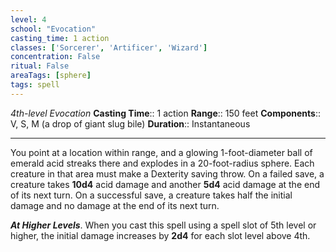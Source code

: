 ```yaml
---
level: 4
school: "Evocation"
casting_time: 1 action
classes: ['Sorcerer', 'Artificer', 'Wizard']
concentration: False
ritual: False
areaTags: [sphere]
tags: spell
---
```


_4th-level Evocation_
**Casting Time**:: 1 action
**Range**:: 150 feet
**Components**:: V, S, M (a drop of giant slug bile)
**Duration**:: Instantaneous

---

You point at a location within range, and a glowing 1-foot-diameter ball of emerald acid streaks there and explodes in a 20-foot-radius sphere. Each creature in that area must make a Dexterity saving throw. On a failed save, a creature takes **10d4** acid damage and another **5d4** acid damage at the end of its next turn. On a successful save, a creature takes half the initial damage and no damage at the end of its next turn.


**_At Higher Levels_**. When you cast this spell using a spell slot of 5th level or higher, the initial damage increases by **2d4** for each slot level above 4th.



